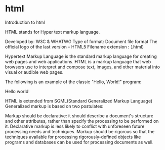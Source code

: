 # html
Introduction to html

HTML stands for Hyper text markup language.

Developed by: W3C & WHATWG 
Type of format: Document file format
The official logo of the last version – HTML5
Filename extension : (.html)

Hypertext Markup Language is the standard markup language for creating web pages and web applications.
HTML is a markup language that web browsers use to interpret and compose text, images, and other material into visual or audible web pages. 

The following is an example of the classic "Hello, World!" program:
<!DOCTYPE html>
<html>
  <head>
    <title>This is a title</title>
  </head>
  <body>
    <p>Hello world!</p>
  </body>
</html>

HTML is  extended from	SGML(Standard Generalized Markup Language)
Generalized markup is based on two postulates:

Markup should be declarative: it should describe a document's structure and other attributes, rather than specify the processing to be performed on it. Declarative markup is less likely to conflict with unforeseen future processing needs and techniques.
Markup should be rigorous so that the techniques available for processing rigorously-defined objects like programs and databases can be used for processing documents as well.

